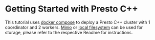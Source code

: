 # Getting Started with Presto C++

This tutorial uses [docker compose](https://docs.docker.com/compose/) to deploy a Presto C++ cluster with 1 coordinator and 2 workers. [Minio](/docker-compose-native/minio/readme) or [local filesystem](/docker-compose-native/local-fs/readme) can be used for storage, please refer to the respective Readme for instructions.
